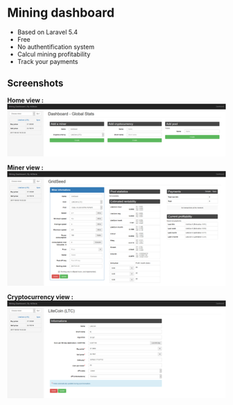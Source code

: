 # Mining dashboard

- Based on Laravel 5.4
- Free
- No authentification system
- Calcul mining profitability
- Track your payments
  
  
## Screenshots
**Home view :**  
![Home view](documentation/images/home-view.jpg)  
  
**Miner view :**  
![Miner view](documentation/images/miner-view.jpg)  
  
**Cryptocurrency view :**  
![Cryptocurrency view](documentation/images/cryptocurrency-view.jpg)